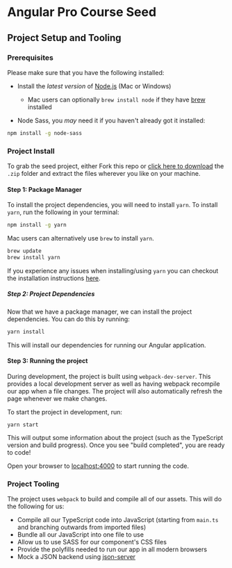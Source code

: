 
# Angular Pro Course Seed


## Project Setup and Tooling


### Prerequisites

Please make sure that you have the following installed:

* Install the _latest version_ of [Node.js](http://nodejs.org) (Mac or Windows)
  * Mac users can optionally `brew install node` if they have [brew](http://brew.sh) installed

* Node Sass, you _may_ need it if you haven't already got it installed:

```bash
npm install -g node-sass
```

### Project Install

To grab the seed project, either Fork this repo or [click here to download](https://github.com/UltimateAngular/angular-fundamentals-seed/archive/master.zip) the `.zip` folder and extract the files wherever you like on your machine.

#### Step 1: Package Manager

To install the project dependencies, you will need to install `yarn`. To install `yarn`, run the following in your terminal:

```bash
npm install -g yarn
```

Mac users can alternatively use `brew` to install `yarn`.

```bash
brew update
brew install yarn
```

If you experience any issues when installing/using `yarn` you can checkout the installation instructions [here](https://yarnpkg.com/en/docs/install).

##### Step 2: Project Dependencies

Now that we have a package manager, we can install the project dependencies. You can do this by running:

```bash
yarn install
```

This will install our dependencies for running our Angular application.

#### Step 3: Running the project

During development, the project is built using `webpack-dev-server`. This provides a local development server as well as having webpack recompile our app when a file changes. The project will also automatically refresh the page whenever we make changes.

To start the project in development, run:

```
yarn start
```

This will output some information about the project (such as the TypeScript version and build progress). Once you see "build completed", you are ready to code!

Open your browser to [localhost:4000](http://localhost:4000) to start running the code.

### Project Tooling

The project uses `webpack` to build and compile all of our assets. This will do the following for us: 

- Compile all our TypeScript code into JavaScript (starting from `main.ts` and branching outwards from imported files)
- Bundle all our JavaScript into one file to use
- Allow us to use SASS for our component's CSS files
- Provide the polyfills needed to run our app in all modern browsers
- Mock a JSON backend using [json-server](https://github.com/typicode/json-server)
